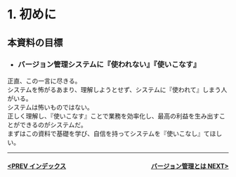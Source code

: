 # 1. 初めに

## 本資料の目標
- ### バージョン管理システムに『使われない』『使いこなす』

正直、この一言に尽きる。  
システムを怖がるあまり、理解しようとせず、システムに『使われて』しまう人がいる。  
システムは怖いものではない。  
正しく理解し、『使いこなす』ことで業務を効率化し、最高の利益を生み出すことができるのがシステムだ。  
まずはこの資料で基礎を学び、自信を持ってシステムを『使いこなし』てほしい。  

---
#### <div style="text-align:left; float:right;">[バージョン管理とは NEXT>](./page2.md)</div>[<PREV インデックス](./../index.md)